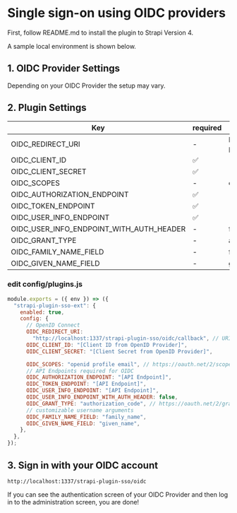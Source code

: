 # Single sign-on using OIDC providers

First, follow README.md to install the plugin to Strapi Version 4.

A sample local environment is shown below.

## 1. OIDC Provider Settings

Depending on your OIDC Provider the setup may vary.

## 2. Plugin Settings

| Key                                      | required | default                                               |
| ---------------------------------------- | -------- | ----------------------------------------------------- |
| OIDC_REDIRECT_URI                        | -        | http://localhost:1337/strapi-plugin-sso/oidc/callback |
| OIDC_CLIENT_ID                           | ✅       | -                                                     |
| OIDC_CLIENT_SECRET                       | ✅       | -                                                     |
| OIDC_SCOPES                              | -        | openid profile email                                  |
| OIDC_AUTHORIZATION_ENDPOINT              | ✅       | -                                                     |
| OIDC_TOKEN_ENDPOINT                      | ✅       | -                                                     |
| OIDC_USER_INFO_ENDPOINT                  | ✅       | -                                                     |
| OIDC_USER_INFO_ENDPOINT_WITH_AUTH_HEADER | -        | false                                                 |
| OIDC_GRANT_TYPE                          | -        | authorization_code                                    |
| OIDC_FAMILY_NAME_FIELD                   | -        | family_name                                           |
| OIDC_GIVEN_NAME_FIELD                    | -        | given_name                                            |

### edit config/plugins.js

```javascript
module.exports = ({ env }) => ({
  "strapi-plugin-sso-ext": {
    enabled: true,
    config: {
      // OpenID Connect
      OIDC_REDIRECT_URI:
        "http://localhost:1337/strapi-plugin-sso/oidc/callback", // URI after successful login
      OIDC_CLIENT_ID: "[Client ID from OpenID Provider]",
      OIDC_CLIENT_SECRET: "[Client Secret from OpenID Provider]",

      OIDC_SCOPES: "openid profile email", // https://oauth.net/2/scope/
      // API Endpoints required for OIDC
      OIDC_AUTHORIZATION_ENDPOINT: "[API Endpoint]",
      OIDC_TOKEN_ENDPOINT: "[API Endpoint]",
      OIDC_USER_INFO_ENDPOINT: "[API Endpoint]",
      OIDC_USER_INFO_ENDPOINT_WITH_AUTH_HEADER: false,
      OIDC_GRANT_TYPE: "authorization_code", // https://oauth.net/2/grant-types/
      // customizable username arguments
      OIDC_FAMILY_NAME_FIELD: "family_name",
      OIDC_GIVEN_NAME_FIELD: "given_name",
    },
  },
});
```

## 3. Sign in with your OIDC account

```
http://localhost:1337/strapi-plugin-sso/oidc
```

If you can see the authentication screen of your OIDC Provider and then log in to the administration screen, you are done!
